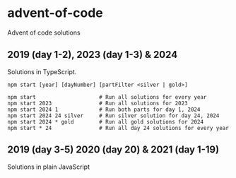 # advent-of-code

Advent of code solutions

## 2019 (day 1-2), 2023 (day 1-3) & 2024

Solutions in TypeScript.

```
npm start [year] [dayNumber] [partFilter <silver | gold>]

npm start                    # Run all solutions for every year
npm start 2023               # Run all solutions for 2023
npm start 2024 1             # Run both parts for day 1, 2024
npm start 2024 24 silver     # Run silver solution for day 24, 2024
npm start 2024 * gold        # Run all gold solutions for 2024
npm start * 24               # Run all day 24 solutions for every year
```

## 2019 (day 3-5) 2020 (day 20) & 2021 (day 1-19)

Solutions in plain JavaScript
